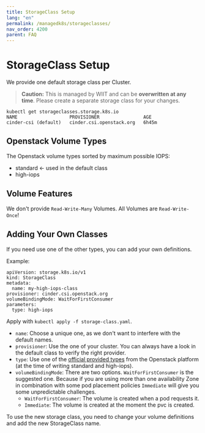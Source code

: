 ```yaml
---
title: StorageClass Setup
lang: "en"
permalink: /managedk8s/storageclasses/
nav_order: 4200
parent: FAQ
---
```

# StorageClass Setup

We provide one default storage class per Cluster.
> **Caution:**
> This is managed by WIIT and can be **overwritten at any time**. Please create a separate storage class for your changes.

```
kubectl get storageclasses.storage.k8s.io
NAME                   PROVISIONER                AGE
cinder-csi (default)   cinder.csi.openstack.org   6h45m
```

## Openstack Volume Types

The Openstack volume types sorted by maximum possible IOPS:

* standard <- used in the default class
* high-iops

## Volume Features

We don't provide `Read-Write-Many` Volumes. All Volumes are `Read-Write-Once`!

## Adding Your Own Classes

If you need use one of the other types, you can add your own definitions.

Example:

```
apiVersion: storage.k8s.io/v1
kind: StorageClass
metadata:
  name: my-high-iops-class
provisioner: cinder.csi.openstack.org
volumeBindingMode: WaitForFirstConsumer
parameters:
  type: high-iops
```

Apply with `kubectl apply -f storage-class.yaml`.

* `name`: Choose a unique one, as we don't want to interfere with the default names.
* `provisioner`: Use the one of your cluster. You can always have a look in the default class to verify the right provider.
* `type`: Use one of the [official provided types](/openstack/specs/volume_specification/#volume-types) from the Openstack platform (at the time of writing standard and high-iops).
* `volumeBindingMode`: There are two options. `WaitForFirstConsumer` is the suggested one. Because if you are using more than one availability Zone in combination with some pod placement policies `Immediate` will give you some unpredictable challenges.
  * `WaitForFirstConsumer`: The volume is created when a pod requests it.
  * `Immediate`: The volume is created at the moment the pvc is created. 



To use the new storage class, you need to change your volume definitions and add the new StorageClass name.
